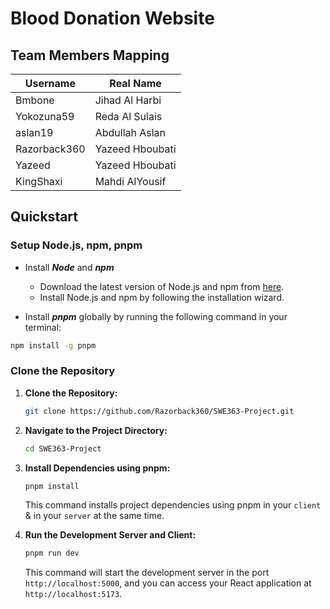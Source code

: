 # Blood Donation Website

## Team Members Mapping

| Username     | Real Name       |
| ------------ | --------------- |
| Bmbone       | Jihad Al Harbi  |
| Yokozuna59   | Reda Al Sulais  |
| aslan19      | Abdullah Aslan  |
| Razorback360 | Yazeed Hboubati |
| Yazeed       | Yazeed Hboubati |
| KingShaxi    | Mahdi AlYousif  |

## Quickstart

### Setup Node.js, npm, pnpm

- Install **_Node_** and **_npm_**

  - Download the latest version of Node.js and npm from [here](https://nodejs.org/en).
  - Install Node.js and npm by following the installation wizard.

- Install **_pnpm_** globally by running the following command in your terminal:

```bash
npm install -g pnpm
```

### Clone the Repository

1. **Clone the Repository:**

   ```bash
   git clone https://github.com/Razorback360/SWE363-Project.git
   ```

2. **Navigate to the Project Directory:**

   ```bash
   cd SWE363-Project
   ```

3. **Install Dependencies using pnpm:**

   ```bash
   pnpm install
   ```

   This command installs project dependencies using pnpm in your `client` & in your `server` at the same time.

4. **Run the Development Server and Client:**

   ```bash
   pnpm run dev
   ```

   This command will start the development server in the port `http://localhost:5000`, and you can access your React application at `http://localhost:5173`.
